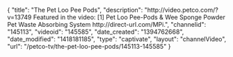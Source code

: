 {
    "title": "The Pet Loo Pee Pods",
    "description": "http:\/\/video.petco.com\/?v=13749 Featured in the video: [1] Pet Loo Pee-Pods & Wee Sponge Powder Pet Waste Absorbing System http:\/\/direct-url.com\/MPi.",
    "channelid": "145113",
    "videoid": "145585",
    "date_created": "1394762668",
    "date_modified": "1418181185",
    "type": "captivate",
    "layout": "channelVideo",
    "url": "\/petco-tv\/the-pet-loo-pee-pods\/145113-145585"
}